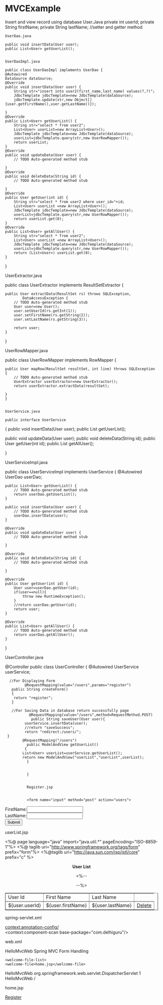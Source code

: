 # MVCExample
Insert and view record using database
User.Java
private int userId;
	private String firstName;
	private String lastName;
	//setter and getter method
	
	
	UserDao.java
	
	public void insertData(User user);
	public List<User> getUserList();
	
	
	UserDaoImpl.java
	
	public class UserDaoImpl implements UserDao {
    @Autowired
	DataSource dataSource;
	@Override
	public void insertData(User user) {
		String str="insert into user2(first_name,last_name) values(?,?)";
		JdbcTemplate jdbcTemplate=new JdbcTemplate(dataSource);
		jdbcTemplate.update(str,new Object[]{user.getFirstName(),user.getLastName()});
		
	}
	@Override
	public List<User> getUserList() {
		String str="select * from user2";
		List<User> userList=new ArrayList<User>();
		JdbcTemplate jdbcTemplate=new JdbcTemplate(dataSource);
		userList=jdbcTemplate.query(str,new UserRowMapper());
		return userList;
	}
	@Override
	public void updateData(User user) {
		// TODO Auto-generated method stub
		
	}
	@Override
	public void deleteData(String id) {
		// TODO Auto-generated method stub
		
	}
	@Override
	public User getUser(int id) {
		String str="select * from user2 where user_id="+id;
		List<User> userList =new ArrayList<User>();
		JdbcTemplate jdbcTemplate=new JdbcTemplate(dataSource);
		userList=jdbcTemplate.query(str,new UserRowMapper());
		return userList.get(0);
	}
	@Override
	public List<User> getAllUser() {
		String str="select * from user2";
		List<User> userList =new ArrayList<User>();
		JdbcTemplate jdbcTemplate=new JdbcTemplate(dataSource);
		userList=jdbcTemplate.query(str,new UserRowMapper());
		return (List<User>) userList.get(0);
	}
}


UserExtractor.java

public class UserExtractor  implements ResultSetExtractor<User>
{

	public User extractData(ResultSet rs) throws SQLException,
			DataAccessException {
		// TODO Auto-generated method stub
		User user=new User();
		user.setUserId(rs.getInt(1));
		user.setFirstName(rs.getString(2));
		user.setLastName(rs.getString(3));
		
		return user;
	}


}


UserRowMapper.java


public class UserRowMapper implements RowMapper<User>
{

	public User mapRow(ResultSet resultSet, int line) throws SQLException {
		// TODO Auto-generated method stub
		UserExtractor userExtractor=new UserExtractor();
		return userExtractor.extractData(resultSet);
		
	}
	}
	
	
	UserService.java
	
	public interface UserService 
{
public void insertData(User user);
public List<User> getUserList();

public  void updateData(User user);
public void deleteData(String id);
public User getUser(int id);
public List<User> getAllUser();

}


UserServiceImpl.java

public class UserServiceImpl implements UserService {
@Autowired
UserDao userDao;

	

	
	public List<User> getUserList() {
		// TODO Auto-generated method stub
		return userDao.getUserList();
	}

	public void insertData(User user) {
		// TODO Auto-generated method stub
		userDao.insertData(user);
	}

	@Override
	public void updateData(User user) {
		// TODO Auto-generated method stub
		
	}

	@Override
	public void deleteData(String id) {
		// TODO Auto-generated method stub
		
	}

	@Override
	public User getUser(int id) {
		User user=userDao.getUser(id);
		if(user==null){
			throw new RuntimeException();
		}
		//return userDao.getUser(id);
		return user;
	}

	@Override
	public List<User> getAllUser() {
		// TODO Auto-generated method stub
		return userDao.getAllUser();
	}

}




UserController.java


@Controller
public class UserController {
	@Autowired
	UserService userService;
	
	  //For Displaying Form
             @RequestMapping(value="/users",params="register")
 	   public String createForm()
 	   {
 		return "register";
 	   }
 	   
 	   //For Saving Data in database return successfully page
               @RequestMapping(value="/users",method=RequestMethod.POST)
                public String saveUser(User user){
          	 userService.insertData(user);
         	 //return "saveSuccess";
         	 return "redirect:/users/";
     }
            @RequestMapping("/users")
              public ModelAndView getUserList()
             {
        	List<User> userList=userService.getUserList();
        	return new ModelAndView("userList","userList",userList);	
              }
              
              
              }
              
              
              Register.jsp
              
              
              <form name="input" method="post" action="users">
FirstName:<input type="text" name="firstName"><br/>
LastName:<input type="text" name="lastName"></br>
<input type="submit" value="Submit">
</body>
</html>




userList.jsp

<%@ page language="java" import="java.util.*" pageEncoding="ISO-8859-1"%>
<%@ taglib uri="http://www.springframework.org/tags/form" prefix="form"%>
<%@taglib uri="http://java.sun.com/jsp/jstl/core" prefix="c" %>
<html>
<head>
<title>view list</title>
</head>
<body>
<center><b>User List</b>
<table border="1">
<tr>
<td class="heading">User Id</td>
<td class="heading">First Name</td>
<td class="heading">Last Name</td>



</tr>
<c:forEach var="user" items="${userList}">
<tr>
<td>${user.userId}</td>
<td>${user.firstName}</td>
<td>${user.lastName}</td>


<%-- <td><a href="delete?id=${user.userId}">Delete</a></td> --%>
</tr>
</c:forEach>

</table>

</center>

</body>
</html>



spring-servlet.xml


<beans
	xmlns="http://www.springframework.org/schema/beans"
	xmlns:xsi="http://www.w3.org/2001/XMLSchema-instance"
	xmlns:p="http://www.springframework.org/schema/p"
	xmlns:context="http://www.springframework.org/schema/context"
	xsi:schemaLocation="http://www.springframework.org/schema/beans 
	http://www.springframework.org/schema/beans/spring-beans-3.0.xsd
http://www.springframework.org/schema/context
http://www.springframework.org/schema/context/spring-context-3.0.xsd">
<context:annotation-config/>	
<context:component-scan	base-package="com.delhiguru"/>
	<bean class="org.springframework.web.servlet.view.InternalResourceViewResolver">
		<property name="prefix" value="/WEB-INF/jsp/" />
		<property name="suffix" value=".jsp" />
	</bean>
<bean id="userDao" class="com.delhiguru.Dao.UserDaoImpl">
</bean>
<bean id="userService" class="com.delhiguru.service.UserServiceImpl">
</bean>
<bean id="dataSource" class="org.springframework.jdbc.datasource.DriverManagerDataSource">
<property name="driverClassName" value="oracle.jdbc.driver.OracleDriver"></property>
<property name="url" value="jdbc:oracle:thin:@localhost:1521:xe"></property>
<property name="username" value="system"></property>
<property name="password" value="system"></property>
</bean>
</beans>




web.xml


 <display-name>HelloMvcWeb</display-name>
  <display-name>Spring MVC Form Handling</display-name>
 
    <welcome-file-list>
    <welcome-file>home.jsp</welcome-file>
  </welcome-file-list>
  <servlet>
  <servlet-name>HelloMvcWeb</servlet-name>
  <servlet-class>org.springframework.web.servlet.DispatcherServlet</servlet-class>
  <load-on-startup>1</load-on-startup>
  </servlet>
  <servlet-mapping>
  <servlet-name>HelloMvcWeb</servlet-name>
  <url-pattern>/</url-pattern>
  </servlet-mapping>
</web-app>




home.jsp


<a href="users?register">Register</a>







	
